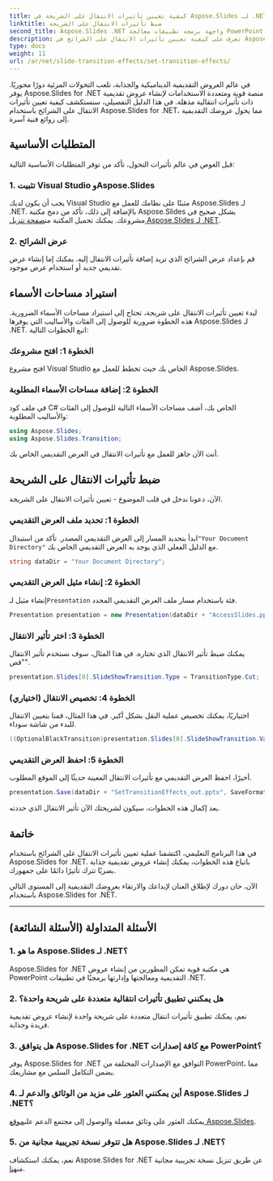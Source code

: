 ```yaml
---
title: كيفية تعيين تأثيرات الانتقال على الشريحة في Aspose.Slides لـ .NET
linktitle: ضبط تأثيرات الانتقال على الشريحة
second_title: Aspose.Slides .NET واجهة برمجة تطبيقات معالجة PowerPoint
description: تعرف على كيفية تعيين تأثيرات الانتقال على الشرائح في Aspose.Slides لـ .NET، مما يؤدي إلى إنشاء عروض تقديمية مذهلة بصريًا. اتبع دليلنا خطوة بخطوة للحصول على تجربة سلسة.
type: docs
weight: 11
url: /ar/net/slide-transition-effects/set-transition-effects/
---
```


في عالم العروض التقديمية الديناميكية والجذابة، تلعب التحولات المرئية دورًا محوريًا. يوفر Aspose.Slides for .NET منصة قوية ومتعددة الاستخدامات لإنشاء عروض تقديمية ذات تأثيرات انتقالية مذهلة. في هذا الدليل التفصيلي، سنستكشف كيفية تعيين تأثيرات الانتقال على الشرائح باستخدام Aspose.Slides for .NET، مما يحول عروضك التقديمية إلى روائع فنية آسرة.

## المتطلبات الأساسية

قبل الغوص في عالم تأثيرات التحول، تأكد من توفر المتطلبات الأساسية التالية:

### 1. تثبيت Visual Studio وAspose.Slides

 يجب أن يكون لديك Visual Studio مثبتًا على نظامك للعمل مع Aspose.Slides لـ .NET. بالإضافة إلى ذلك، تأكد من دمج مكتبة Aspose.Slides بشكل صحيح في مشروعك. يمكنك تحميل المكتبة من[صفحة تنزيل Aspose.Slides لـ .NET](https://releases.aspose.com/slides/net/).

### 2. عرض الشرائح

قم بإعداد عرض الشرائح الذي تريد إضافة تأثيرات الانتقال إليه. يمكنك إما إنشاء عرض تقديمي جديد أو استخدام عرض موجود.

## استيراد مساحات الأسماء

لبدء تعيين تأثيرات الانتقال على شريحة، تحتاج إلى استيراد مساحات الأسماء الضرورية. هذه الخطوة ضرورية للوصول إلى الفئات والأساليب التي يوفرها Aspose.Slides لـ .NET. اتبع الخطوات التالية:

### الخطوة 1: افتح مشروعك

افتح مشروع Visual Studio الخاص بك حيث تخطط للعمل مع Aspose.Slides.

### الخطوة 2: إضافة مساحات الأسماء المطلوبة

في ملف كود C# الخاص بك، أضف مساحات الأسماء التالية للوصول إلى الفئات والأساليب المطلوبة:

```csharp
using Aspose.Slides;
using Aspose.Slides.Transition;
```

أنت الآن جاهز للعمل مع تأثيرات الانتقال في العرض التقديمي الخاص بك.

## ضبط تأثيرات الانتقال على الشريحة

الآن، دعونا ندخل في قلب الموضوع - تعيين تأثيرات الانتقال على الشريحة.

### الخطوة 1: تحديد ملف العرض التقديمي

 ابدأ بتحديد المسار إلى العرض التقديمي المصدر. تأكد من استبدال`"Your Document Directory"` مع الدليل الفعلي الذي يوجد به العرض التقديمي الخاص بك.

```csharp
string dataDir = "Your Document Directory";
```

### الخطوة 2: إنشاء مثيل العرض التقديمي

 إنشاء مثيل لـ`Presentation` فئة باستخدام مسار ملف العرض التقديمي المحدد.

```csharp
Presentation presentation = new Presentation(dataDir + "AccessSlides.pptx");
```

### الخطوة 3: اختر تأثير الانتقال

يمكنك ضبط تأثير الانتقال الذي تختاره. في هذا المثال، سوف نستخدم تأثير الانتقال "قص".

```csharp
presentation.Slides[0].SlideShowTransition.Type = TransitionType.Cut;
```

### الخطوة 4: تخصيص الانتقال (اختياري)

اختياريًا، يمكنك تخصيص عملية النقل بشكل أكبر. في هذا المثال، قمنا بتعيين الانتقال للبدء من شاشة سوداء.

```csharp
((OptionalBlackTransition)presentation.Slides[0].SlideShowTransition.Value).FromBlack = true;
```

### الخطوة 5: احفظ العرض التقديمي

أخيرًا، احفظ العرض التقديمي مع تأثيرات الانتقال المعينة حديثًا إلى الموقع المطلوب.

```csharp
presentation.Save(dataDir + "SetTransitionEffects_out.pptx", SaveFormat.Pptx);
```

بعد إكمال هذه الخطوات، سيكون لشريحتك الآن تأثير الانتقال الذي حددته.

## خاتمة

في هذا البرنامج التعليمي، اكتشفنا عملية تعيين تأثيرات الانتقال على الشرائح باستخدام Aspose.Slides for .NET. باتباع هذه الخطوات، يمكنك إنشاء عروض تقديمية جذابة بصريًا تترك تأثيرًا دائمًا على جمهورك.

الآن، حان دورك لإطلاق العنان لإبداعك والارتقاء بعروضك التقديمية إلى المستوى التالي باستخدام Aspose.Slides for .NET.

---

## الأسئلة المتداولة (الأسئلة الشائعة)

### 1. ما هو Aspose.Slides لـ .NET؟

Aspose.Slides for .NET هي مكتبة قوية تمكن المطورين من إنشاء عروض PowerPoint التقديمية ومعالجتها وإدارتها برمجيًا في تطبيقات .NET.

### 2. هل يمكنني تطبيق تأثيرات انتقالية متعددة على شريحة واحدة؟

نعم، يمكنك تطبيق تأثيرات انتقال متعددة على شريحة واحدة لإنشاء عروض تقديمية فريدة وجذابة.

### 3. هل يتوافق Aspose.Slides for .NET مع كافة إصدارات PowerPoint؟

يوفر Aspose.Slides for .NET التوافق مع الإصدارات المختلفة من PowerPoint، مما يضمن التكامل السلس مع مشاريعك.

### 4. أين يمكنني العثور على مزيد من الوثائق والدعم لـ Aspose.Slides لـ .NET؟

 يمكنك العثور على وثائق مفصلة والوصول إلى مجتمع الدعم على[موقع Aspose.Slides](https://reference.aspose.com/slides/net/).

### 5. هل تتوفر نسخة تجريبية مجانية من Aspose.Slides لـ .NET؟

 نعم، يمكنك استكشاف Aspose.Slides for .NET عن طريق تنزيل نسخة تجريبية مجانية من[هنا](https://releases.aspose.com/).